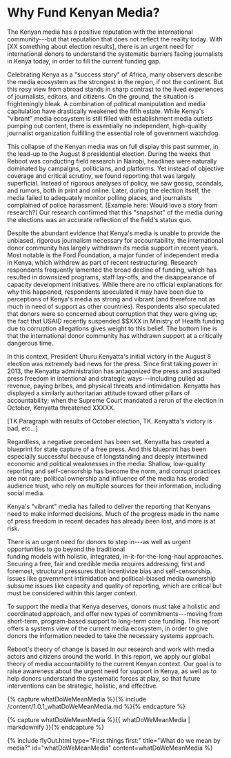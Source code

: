 # Why Fund Kenyan Media?

The Kenyan media has a positive reputation with the international community---but that reputation that does not reflect the reality today. With [XX something about election results], there is an urgent need for international donors to understand the systematic barriers facing journalists in Kenya today, in order to fill the current funding gap.

Celebrating Kenya as a "success story" of Africa, many observers describe the media ecosystem as the strongest in the region, if not the continent. But this rosy view from abroad stands in sharp contrast to the lived experiences of journalists, editors, and citizens. On the ground, the situation is frighteningly bleak. A combination of political manipulation and media capitulation have drastically weakened the fifth estate. While Kenya's "vibrant" media ecosystem is still filled with establishment media outlets pumping out content, there is essentially no independent, high-quality journalist organization fulfilling the essential role of government watchdog.

This collapse of the Kenyan media was on full display this past summer, in the lead-up to the August 8 presidential election. During the weeks that Reboot was conducting field research in Nairobi, headlines were naturally dominated by campaigns, politicians, and platforms. Yet instead of objective coverage and critical scrutiny, we found reporting that was largely superficial. Instead of rigorous analyses of policy, we saw gossip, scandals, and rumors, both in print and online. Later, during the election itself, the media failed to adequately monitor polling places, and journalists complained of police harassment. [Example here: Would love a story from research?] Our research confirmed that this "snapshot" of the media during the elections was an accurate reflection of the field's status quo.

Despite the abundant evidence that Kenya's media is unable to provide the unbiased, rigorous journalism necessary for accountability, the international donor community has largely withdrawn its media support in recent years. Most notable is the Ford Foundation, a major funder of independent media in Kenya, which withdrew as part of recent restructuring. Research respondents frequently lamented the broad decline of funding, which has resulted in downsized programs, staff lay-offs, and the disappearance of capacity development initiatives. While there are no official explanations for why this happened, respondents speculated it may have been due to perceptions of Kenya's media as strong and vibrant (and therefore not as much in need of support as other countries). Respondents also speculated that donors were so concerned about corruption that they were giving up; the fact that USAID recently suspended $$XXX in Ministry of Health funding due to corruption allegations gives weight to this belief. The bottom line is that the international donor community has withdrawn support at a critically dangerous time.

In this context, President Uhuru Kenyatta's initial victory in the August 8 election was extremely bad news for the press. Since first taking power in 2013, the Kenyatta administration has antagonized the press and assaulted press freedom in intentional and strategic ways---including pulled ad revenue, paying bribes, and physical threats and intimidation. Kenyatta has displayed a similarly authoritarian attitude toward other pillars of accountability; when the Supreme Court mandated a rerun of the election in October, Kenyatta threatened XXXXX.

[TK Paragraph with results of October election, TK. Kenyatta's victory is bad, etc...]

Regardless, a negative precedent has been set. Kenyatta has created a blueprint for state capture of a free press. And this blueprint has been especially successful because of longstanding and deeply intertwined economic and political weaknesses in the media: Shallow, low-quality reporting and self-censorship has become the norm, and corrupt practices are not rare; political ownership and influence of the media has eroded audience trust, who rely on multiple sources for their information, including social media.

Kenya's "vibrant" media has failed to deliver the reporting that Kenyans need to make informed decisions. Much of the progress made in the name of press freedom in recent decades has already been lost, and more is at risk.

There is an urgent need for donors to step in---as well as urgent opportunities to go beyond the traditional\
funding models with holistic, integrated, in-it-for-the-long-haul approaches. Securing a free, fair and credible media requires addressing, first and foremost, structural pressures that incentivize bias and self-censorship. Issues like government intimidation and political-biased media ownership subsume issues like capacity and quality of reporting, which are critical but must be considered within this larger context.

To support the media that Kenya deserves, donors must take a holistic and coordinated approach, and offer new types of commitments---moving from short-term, program-based support to long-term core funding. This report offers a systems view of the current media ecosystem, in order to give donors the information needed to take the necessary systems approach.

Reboot's theory of change is based in our research and work with media actors and citizens around the world. In this report, we apply our global theory of media accountability to the current Kenyan context. Our goal is to raise awareness about the urgent need for support in Kenya, as well as to help donors understand the systematic forces at play, so that future interventions can be strategic, holistic, and effective.

<!-- Include content as a variable -->
{% capture whatDoWeMeanMedia %}{% include /content/1.0.1_whatDoWeMeanMedia.md %}{% endcapture %}
<!-- markdownify the variable -->
{% capture whatDoWeMeanMedia %}{{ whatDoWeMeanMedia | markdownify }}{% endcapture %}
<!-- include the flyOut function and pass in the variable content -->
{% include flyOut.html type="First things first:" title="What do we mean by media?" id="whatDoWeMeanMedia" content=whatDoWeMeanMedia %}
